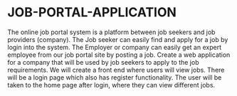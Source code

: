 # JOB-PORTAL-APPLICATION
The online job portal system is a platform between job seekers and job providers (company). The Job 
seeker can easily find and apply for a job by login into the system. The Employer or company can easily 
get an expert employee from our job portal site by posting a job.
Create a web application for a company that will be used by job seekers to apply to the job 
requirements. 
We will create a front end where users will view jobs.
There will be a login page which also has register functionality. 
The user will be taken to the home page after login, where they can view different jobs.
